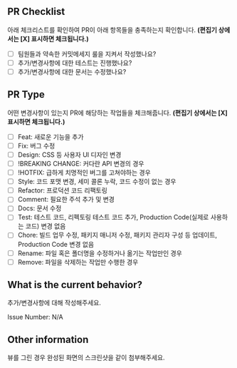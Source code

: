 ## PR Checklist

아래 체크리스트를 확인하여 PR이 아래 항목들을 충족하는지 확인합니다. **(편집기 상에서는 [X] 표시하면 체크됩니다.)**
<!-- 아래 체크리스트를 확인하여 PR이 아래 항목들을 충족하는지 확인합니다. (편집기 상에서는 [X] 표시하면 체크됩니다.) -->

- [ ] 팀원들과 약속한 커밋메세지 룰을 지켜서 작성했나요?
- [ ] 추가/변경사항에 대한 테스트는 진행했나요?
- [ ] 추가/변경사항에 대한 문서는 수정했나요?

## PR Type

어떤 변경사항이 있는지 PR에 해당하는 작업들을 체크해줍니다. **(편집기 상에서는 [X] 표시하면 체크됩니다.)**
<!-- 어떤 변경사항이 있는지 PR에 해당하는 작업들을 체크해줍니다. (편집기 상에서는 [X] 표시하면 체크됩니다.) -->

- [ ] Feat: 새로운 기능을 추가
- [ ] Fix: 버그 수정
- [ ] Design: CSS 등 사용자 UI 디자인 변경
- [ ] !BREAKING CHANGE: 커다란 API 변경의 경우
- [ ] !HOTFIX: 급하게 치명적인 버그를 고쳐야하는 경우
- [ ] Style: 코드 포맷 변경, 세미 콜론 누락, 코드 수정이 없는 경우
- [ ] Refactor: 프로덕션 코드 리팩토링
- [ ] Comment: 필요한 주석 추가 및 변경
- [ ] Docs: 문서 수정
- [ ] Test: 테스트 코드, 리펙토링 테스트 코드 추가, Production Code(실제로 사용하는 코드) 변경 없음
- [ ] Chore: 빌드 업무 수정, 패키지 매니저 수정, 패키지 관리자 구성 등 업데이트, Production Code 변경 없음
- [ ] Rename: 파일 혹은 폴더명을 수정하거나 옮기는 작업만인 경우
- [ ] Remove: 파일을 삭제하는 작업만 수행한 경우

## What is the current behavior?
<!-- PR의 작업 내용에 대한 설명을 적습니다. - 추가/변경사항에 대해 작성해주세요. -->
추가/변경사항에 대해 작성해주세요.

<!-- 관련 이슈 번호도 함께 표기해주세요 ex) Issue Number: #43 -->
Issue Number: N/A

## Other information
<!-- 기타 참고사항이 있다면 작성해줍니다. -->
뷰를 그린 경우 완성된 화면의 스크린샷을 같이 첨부해주세요.
<!--
적절한 사이즈로 첨부하는 코드 👇
<img width="300" alt="" src="이미지URL">
-->